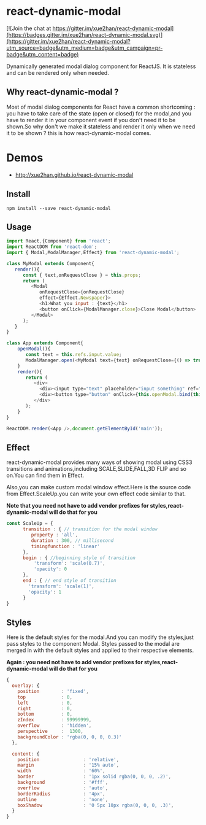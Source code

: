 # react-dynamic-modal

[![Join the chat at https://gitter.im/xue2han/react-dynamic-modal](https://badges.gitter.im/xue2han/react-dynamic-modal.svg)](https://gitter.im/xue2han/react-dynamic-modal?utm_source=badge&utm_medium=badge&utm_campaign=pr-badge&utm_content=badge)

Dynamically generated modal dialog component for ReactJS.
It is stateless and can be rendered only when needed.

## Why react-dynamic-modal ?
Most of modal dialog components for React have a common shortcoming : you have to take care of the state (open or closed) for the modal,and you have to render it in your component event if you don't need it to be shown.So why don't we make it stateless and render it only when we need it to be shown ? this is how react-dynamic-modal comes.

# Demos
* http://xue2han.github.io/react-dynamic-modal

## Install
`npm install --save react-dynamic-modal`

## Usage

```js
import React,{Component} from 'react';
import ReactDOM from 'react-dom';
import { Modal,ModalManager,Effect} from 'react-dynamic-modal';

class MyModal extends Component{
   render(){
      const { text,onRequestClose } = this.props;
      return (
         <Modal
            onRequestClose={onRequestClose}
            effect={Effect.Newspaper}>
            <h1>What you input : {text}</h1>
            <button onClick={ModalManager.close}>Close Modal</button>
         </Modal>
      );
   }
}

class App extends Component{
    openModal(){
       const text = this.refs.input.value;
       ModalManager.open(<MyModal text={text} onRequestClose={() => true}/>);
    }
    render(){
       return (
          <div>
            <div><input type="text" placeholder="input something" ref="input" /></div>
            <div><button type="button" onClick={this.openModal.bind(this)}>Open Modal </button> </div>
          </div>
       );
    }
}

ReactDOM.render(<App />,document.getElementById('main'));

```
## Effect
react-dynamic-modal provides many ways of showing modal using CSS3 transitions and animations,including SCALE,SLIDE,FALL,3D FLIP and so on.You can find them in Effect.

Also,you can make custom modal window effect.Here is the source code from Effect.ScaleUp.you can write your own effect code similar to that.

**Note that you need not have to add vendor prefixes for styles,react-dynamic-modal will do that for you**

```js
const ScaleUp = {
      transition : { // transition for the modal window
         property : 'all',
         duration : 300, // millisecond
         timingfunction : 'linear'
      },
      begin : { //beginning style of transition
	      'transform': 'scale(0.7)',
	      'opacity': 0
      },
      end : { // end style of transition
      	'transform': 'scale(1)',
      	'opacity': 1
      }
}
```



## Styles

Here is the default styles for the modal.And you can modify the styles,just pass styles to  the component Modal.
Styles passed to the modal are merged in with the default styles and applied to their respective elements.

**Again : you need not have to add vendor prefixes for styles,react-dynamic-modal will do that for you**

```js
{
  overlay: {
    position        : 'fixed',
    top             : 0,
    left            : 0,
    right           : 0,
    bottom          : 0,
    zIndex          : 99999999,
    overflow        : 'hidden',
    perspective     :  1300,
    backgroundColor : 'rgba(0, 0, 0, 0.3)'
  },

  content: {
    position                : 'relative',
    margin                  : '15% auto',
    width                   : '60%',
    border                  : '1px solid rgba(0, 0, 0, .2)',
    background              : '#fff',
    overflow                : 'auto',
    borderRadius            : '4px',
    outline                 : 'none',
    boxShadow               : '0 5px 10px rgba(0, 0, 0, .3)',
  }
}
```
